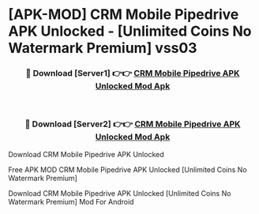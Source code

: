 # [APK-MOD] CRM Mobile  Pipedrive APK Unlocked - [Unlimited Coins No Watermark Premium] vss03



<div align="center">
<h3>🔴 Download [Server1] 👉👉 <a href="https://momento.my/?title=CRM_Mobile__Pipedrive_APK_Unlocked">CRM Mobile  Pipedrive APK Unlocked Mod Apk</a></h3><br>

<h3>🔴 Download [Server2] 👉👉 <a href="https://momento.my/?title=CRM_Mobile__Pipedrive_APK_Unlocked">CRM Mobile  Pipedrive APK Unlocked Mod Apk</a></h3>
</div>



Download CRM Mobile  Pipedrive APK Unlocked 

Free APK MOD CRM Mobile  Pipedrive APK Unlocked [Unlimited Coins No Watermark Premium]

Download CRM Mobile  Pipedrive APK Unlocked [Unlimited Coins No Watermark Premium] Mod For Android
